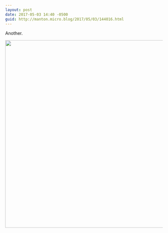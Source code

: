 ```yaml
---
layout: post
date: 2017-05-03 14:40 -0500
guid: http://manton.micro.blog/2017/05/03/144016.html
---
```

Another.

<img src="http://manton.micro.blog/uploads/2017/60ecc37eb9.jpg" width="600" height="600" style="height: auto" />
